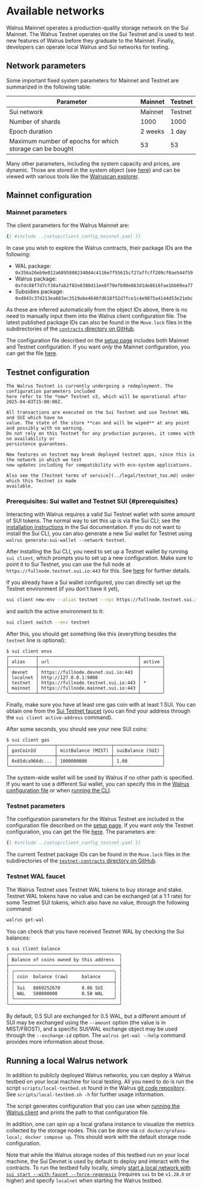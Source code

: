 # Available networks

Walrus Mainnet operates a production-quality storage network on the Sui Mainnet. The Walrus Testnet
operates on the Sui Testnet and is used to test new features of Walrus before they graduate to the
Mainnet. Finally, developers can operate local Walrus and Sui networks for testing.

## Network parameters

Some important fixed system parameters for Mainnet and Testnet are summarized in the following table:

| Parameter                                                | Mainnet | Testnet |
|----------------------------------------------------------|---------|---------|
| Sui network                                              | Mainnet | Testnet |
| Number of shards                                         | 1000    | 1000    |
| Epoch duration                                           | 2 weeks | 1 day   |
| Maximum number of epochs for which storage can be bought | 53      | 53      |

Many other parameters, including the system capacity and prices, are dynamic. Those are stored in
the system object (see [here](../dev-guide/sui-struct.md#system-and-staking-information)) and can be
viewed with various tools like the [Walruscan explorer](https://walruscan.com/).

## Mainnet configuration

### Mainnet parameters

The client parameters for the Walrus Mainnet are:

```yaml
{{ #include ../setup/client_config_mainnet.yaml }}
```

In case you wish to explore the Walrus contracts, their package IDs are the following:

- WAL package: `0x356a26eb9e012a68958082340d4c4116e7f55615cf27affcff209cf0ae544f59`
- Walrus package: `0xfdc88f7d7cf30afab2f82e8380d11ee8f70efb90e863d1de8616fae1bb09ea77`
- Subsidies package: `0xd843c37d213ea683ec3519abe4646fd618f52d7fce1c4e9875a4144d53e21ebc`

As these are inferred automatically from the object IDs above, there is no need to manually input
them into the Walrus client configuration file. The latest published package IDs can also be found
in the `Move.lock` files in the subdirectories of the [`contracts` directory on
GitHub](https://github.com/MystenLabs/walrus/tree/main/contracts).

The configuration file described on the [setup page](./setup.md#configuration) includes both Mainnet
and Testnet configuration. If you want *only* the Mainnet configuration, you can get the file
[here](../setup/client_config_mainnet.yaml).

## Testnet configuration

```admonish warning title="Walrus Testnet redeployment"
The Walrus Testnet is currently undergoing a redeployment. The configuration parameters included
here refer to the *new* Testnet v3, which will be operational after 2025-04-03T15:00:00Z.
```

```admonish danger title="Disclaimer about the Walrus Testnet"
All transactions are executed on the Sui Testnet and use Testnet WAL and SUI which have no
value. The state of the store **can and will be wiped** at any point and possibly with no warning.
Do not rely on this Testnet for any production purposes, it comes with no availability or
persistence guarantees.

New features on testnet may break deployed testnet apps, since this is the network in which we test
new updates including for compatibility with eco-system applications.

Also see the [Testnet terms of service](../legal/testnet_tos.md) under which this Testnet is made
available.
```

### Prerequisites: Sui wallet and Testnet SUI {#prerequisites}

Interacting with Walrus requires a valid Sui Testnet wallet with some amount of SUI tokens. The
normal way to set this up is via the Sui CLI; see the [installation
instructions](https://docs.sui.io/guides/developer/getting-started/sui-install) in the Sui
documentation. If you do not want to install the Sui CLI, you can also generate a new Sui wallet for
Testnet using `walrus generate-sui-wallet --network testnet`.

After installing the Sui CLI, you need to set up a Testnet wallet by running `sui client`, which
prompts you to set up a new configuration. Make sure to point it to Sui Testnet, you can use the
full node at `https://fullnode.testnet.sui.io:443` for this. See
[here](https://docs.sui.io/guides/developer/getting-started/connect) for further details.

If you already have a Sui wallet configured, you can directly set up the Testnet environment (if you
don't have it yet),

```sh
sui client new-env --alias testnet --rpc https://fullnode.testnet.sui.io:443
```

and switch the active environment to it:

```sh
sui client switch --env testnet
```

After this, you should get something like this (everything besides the `testnet` line is optional):

```terminal
$ sui client envs
╭──────────┬─────────────────────────────────────┬────────╮
│ alias    │ url                                 │ active │
├──────────┼─────────────────────────────────────┼────────┤
│ devnet   │ https://fullnode.devnet.sui.io:443  │        │
│ localnet │ http://127.0.0.1:9000               │        │
│ testnet  │ https://fullnode.testnet.sui.io:443 │ *      │
│ mainnet  │ https://fullnode.mainnet.sui.io:443 │        │
╰──────────┴─────────────────────────────────────┴────────╯
```

Finally, make sure you have at least one gas coin with at least 1 SUI. You can obtain one from the
[Sui Testnet faucet](https://faucet.sui.io/?network=testnet) (you can find your address through the
`sui client active-address` command).

After some seconds, you should see your new SUI coins:

```terminal
$ sui client gas
╭─────────────────┬────────────────────┬──────────────────╮
│ gasCoinId       │ mistBalance (MIST) │ suiBalance (SUI) │
├─────────────────┼────────────────────┼──────────────────┤
│ 0x65dca966dc... │ 1000000000         │ 1.00             │
╰─────────────────┴────────────────────┴──────────────────╯
```

The system-wide wallet will be used by Walrus if no other path is specified. If you want to use a
different Sui wallet, you can specify this in the [Walrus configuration file](./setup.md#configuration)
or when [running the CLI](./interacting.md).

### Testnet parameters

The configuration parameters for the Walrus Testnet are included in the configuration file described
on the [setup page](./setup.md#configuration). If you want *only* the Testnet configuration, you can
get the file [here](../setup/client_config_testnet.yaml). The parameters are:

```yaml
{{ #include ../setup/client_config_testnet.yaml }}
```

The current Testnet package IDs can be
found in the `Move.lock` files in the subdirectories of the [`testnet-contracts` directory on
GitHub](https://github.com/MystenLabs/walrus/tree/main/testnet-contracts).

### Testnet WAL faucet

The Walrus Testnet uses Testnet WAL tokens to buy storage and stake. Testnet WAL tokens have no
value and can be exchanged (at a 1:1 rate) for some Testnet SUI tokens, which also have no value,
through the following command:

```sh
walrus get-wal
```

You can check that you have received Testnet WAL by checking the Sui balances:

```sh
$ sui client balance
╭─────────────────────────────────────────╮
│ Balance of coins owned by this address  │
├─────────────────────────────────────────┤
│ ╭─────────────────────────────────────╮ │
│ │ coin  balance (raw)     balance     │ │
│ ├─────────────────────────────────────┤ │
│ │ Sui   8869252670        8.86 SUI    │ │
│ │ WAL   500000000         0.50 WAL    │ │
│ ╰─────────────────────────────────────╯ │
╰─────────────────────────────────────────╯
```

By default, 0.5 SUI are exchanged for 0.5 WAL, but a different amount of SUI may be exchanged using
the `--amount` option (the value is in MIST/FROST), and a specific SUI/WAL exchange object may be
used through the `--exchange-id` option. The `walrus get-wal --help` command provides more
information about those.

## Running a local Walrus network

In addition to publicly deployed Walrus networks, you can deploy a Walrus testbed on your local
machine for local testing. All you need to do is run the script `scripts/local-testbed.sh` found
in the Walrus [git code repository](https://github.com/MystenLabs/walrus). See
`scripts/local-testbed.sh -h` for further usage information.

The script generates configuration that you can use when [running the Walrus client](./client-cli.md)
and prints the path to that configuration file.

In addition, one can spin up a local grafana instance to visualize the metrics collected by the
storage nodes. This can be done via `cd docker/grafana-local; docker compose up`. This should work
with the default storage node configuration.

Note that while the Walrus storage nodes of this testbed run on your local machine, the Sui Devnet
is used by default to deploy and interact with the contracts. To run the testbed fully locally,
simply [start a local network with `sui start --with-faucet --force-regenesis`](https://docs.sui.io/guides/developer/getting-started/local-network)
(requires `sui` to be `v1.28.0` or higher) and specify `localnet` when starting the Walrus testbed.

